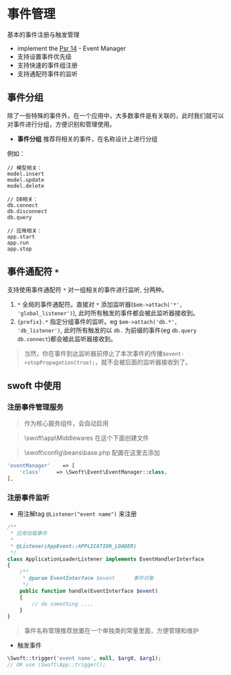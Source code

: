 # 事件管理

基本的事件注册与触发管理

- implement the [Psr 14](https://github.com/php-fig/fig-standards/blob/master/proposed/event-manager.md) - Event Manager
- 支持设置事件优先级
- 支持快速的事件组注册
- 支持通配符事件的监听

## 事件分组

除了一些特殊的事件外，在一个应用中，大多数事件是有关联的，此时我们就可以对事件进行分组，方便识别和管理使用。

- **事件分组**  推荐将相关的事件，在名称设计上进行分组

例如：

```text
// 模型相关：
model.insert
model.update
model.delete

// DB相关：
db.connect
db.disconnect
db.query

// 应用相关：
app.start
app.run
app.stop
```

## 事件通配符 `*`

支持使用事件通配符 `*` 对一组相关的事件进行监听, 分两种。

1. `*` 全局的事件通配符。直接对 `*` 添加监听器(`$em->attach('*', 'global_listener')`), 此时所有触发的事件都会被此监听器接收到。
2. `{prefix}.*` 指定分组事件的监听。eg `$em->attach('db.*', 'db_listener')`, 此时所有触发的以 `db.` 为前缀的事件(eg `db.query` `db.connect`)都会被此监听器接收到。

> 当然，你在事件到达监听器前停止了本次事件的传播`$event->stopPropagation(true);`，就不会被后面的监听器接收到了。

## swoft 中使用

### 注册事件管理服务

> 作为核心服务组件，会自动启用

>\swoft\app\Middlewares 在这个下面创建文件

>\swoft\config\beans\base.php 配置在这里去添加


```php
'eventManager'    => [
    'class'     => \Swoft\Event\EventManager::class,
],		     
```

### 注册事件监听

- 用注解tag `@Listener("event name")` 来注册

```php
/**
 * 应用加载事件
 *
 * @Listener(AppEvent::APPLICATION_LOADER)
 */
class ApplicationLoaderListener implements EventHandlerInterface
{
    /**
     * @param EventInterface $event      事件对象
     */
    public function handle(EventInterface $event)
    {
        // do something ....
    }
}
```

> 事件名称管理推荐放置在一个单独类的常量里面，方便管理和维护

- 触发事件

```php
\Swoft::trigger('event name', null, $arg0, $arg1);
// OR use \Swoft\App::trigger();
```
